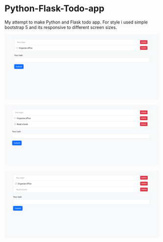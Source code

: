 # Python-Flask-Todo-app
My attempt to make Python and Flask todo app. For style i used simple bootstrap 5 and its responsive to different screen sizes.

![Alt text](/img/1.png?raw=true "Screenshot")

![Alt text](/img/2.png?raw=true "Screenshot")

![Alt text](/img/3.png?raw=true "Screenshot")
